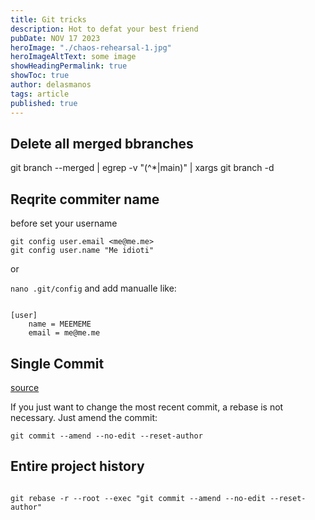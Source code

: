```yaml
---
title: Git tricks
description: Hot to defat your best friend
pubDate: NOV 17 2023
heroImage: "./chaos-rehearsal-1.jpg"
heroImageAltText: some image
showHeadingPermalink: true
showToc: true
author: delasmanos
tags: article
published: true
---
```


## Delete all merged bbranches

git branch --merged | egrep -v "(^\*|main)" | xargs git branch -d

## Reqrite commiter name

before set your username

 ```shell
git config user.email <me@me.me>
git config user.name "Me idioti"
```

or

```nano .git/config``` and add manualle like:

```shell

[user]
    name = MEEMEME
    email = me@me.me
```

## Single Commit

[source](https://stackoverflow.com/questions/750172/how-do-i-change-the-author-and-committer-name-email-for-multiple-commits)

If you just want to change the most recent commit, a rebase is not necessary. Just amend the commit:

 ```shell
 git commit --amend --no-edit --reset-author
 ```

## Entire project history

 ```shell

git rebase -r --root --exec "git commit --amend --no-edit --reset-author"
```
